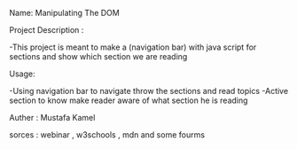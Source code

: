 Name: Manipulating The DOM

Project Description : 

  -This project is meant to make a (navigation bar) with java script for sections and show which section we are reading

Usage:

 -Using navigation bar to navigate throw the sections and read topics
 -Active section to know make reader aware of what section he is reading

Auther : Mustafa Kamel


sorces : webinar , w3schools , mdn and some fourms



